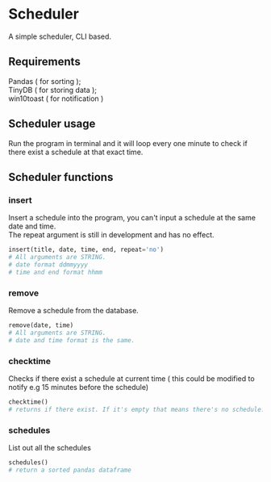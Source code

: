 # Scheduler
A simple scheduler, CLI based.

## Requirements
Pandas ( for sorting ); <br>
TinyDB ( for storing data ); <br>
win10toast ( for notification )

## Scheduler usage
Run the program in terminal and it will loop every one minute to check if there exist a schedule at that exact time.

## Scheduler functions
### insert
Insert a schedule into the program, you can't input a schedule at the same date and time. <br>
The repeat argument is still in development and has no effect.
```python
insert(title, date, time, end, repeat='no')
# All arguments are STRING.
# date format ddmmyyyy
# time and end format hhmm
```
### remove
Remove a schedule from the database.
```python
remove(date, time)
# All arguments are STRING.
# date and time format is the same.
```
### checktime
Checks if there exist a schedule at current time ( this could be modified to notify e.g 15 minutes before the schedule)
```python
checktime()
# returns if there exist. If it's empty that means there's no schedule.
```
### schedules
List out all the schedules 
```python
schedules()
# return a sorted pandas dataframe
```
